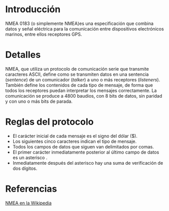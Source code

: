 # Introducción #

NMEA 0183 (o simplemente NMEA)es una especificación que combina datos y señal eléctrica para la comunicación entre dispositivos electrónicos marinos, entre ellos receptores GPS.

# Detalles #

NMEA, que utiliza un protocolo de comunicación serie que transmite caracteres ASCII, define como se transmiten datos en una sentencia (_sentence_) de un comunicador (_talker_) a uno o más receptores (_listeners_). También define los contenidos de cada tipo de mensaje, de forma que todos los receptores puedan interpretar los mensajes correctamente.
La comunicación se produce a 4800 baudios, con 8 bits de datos, sin paridad y con uno o más bits de parada.

# Reglas del protocolo #

  * El carácter inicial de cada mensaje es el signo del dólar ($).
  * Los siguientes cinco caracteres indican el tipo de mensaje.
  * Todos los campos de datos que siguen van delimitados por comas.
  * El primer carácter inmediatamente posterior al último campo de datos es un asterisco .
  * Inmediatamente después del asterisco hay una suma de verificación de dos dígitos.

# Referencias #
[NMEA en la Wikipedia](http://en.wikipedia.org/wiki/NMEA)
